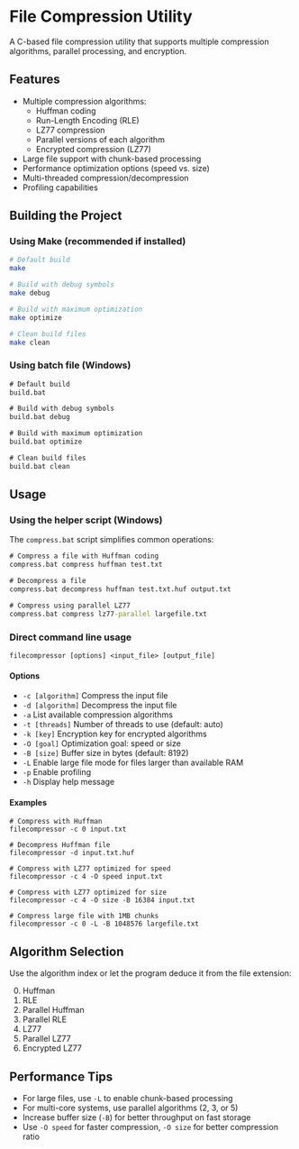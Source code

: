 # File Compression Utility

A C-based file compression utility that supports multiple compression algorithms, parallel processing, and encryption.

## Features

- Multiple compression algorithms:
  - Huffman coding
  - Run-Length Encoding (RLE)
  - LZ77 compression
  - Parallel versions of each algorithm
  - Encrypted compression (LZ77)
- Large file support with chunk-based processing
- Performance optimization options (speed vs. size)
- Multi-threaded compression/decompression
- Profiling capabilities

## Building the Project

### Using Make (recommended if installed)

```bash
# Default build
make

# Build with debug symbols
make debug

# Build with maximum optimization
make optimize

# Clean build files
make clean
```

### Using batch file (Windows)

```cmd
# Default build
build.bat

# Build with debug symbols
build.bat debug

# Build with maximum optimization
build.bat optimize

# Clean build files
build.bat clean
```

## Usage

### Using the helper script (Windows)

The `compress.bat` script simplifies common operations:

```cmd
# Compress a file with Huffman coding
compress.bat compress huffman test.txt

# Decompress a file
compress.bat decompress huffman test.txt.huf output.txt

# Compress using parallel LZ77
compress.bat compress lz77-parallel largefile.txt
```

### Direct command line usage

```
filecompressor [options] <input_file> [output_file]
```

#### Options

- `-c [algorithm]`  Compress the input file
- `-d [algorithm]`  Decompress the input file
- `-a`              List available compression algorithms
- `-t [threads]`    Number of threads to use (default: auto)
- `-k [key]`        Encryption key for encrypted algorithms
- `-O [goal]`       Optimization goal: speed or size
- `-B [size]`       Buffer size in bytes (default: 8192)
- `-L`              Enable large file mode for files larger than available RAM
- `-p`              Enable profiling
- `-h`              Display help message

#### Examples

```
# Compress with Huffman
filecompressor -c 0 input.txt

# Decompress Huffman file
filecompressor -d input.txt.huf

# Compress with LZ77 optimized for speed
filecompressor -c 4 -O speed input.txt

# Compress with LZ77 optimized for size
filecompressor -c 4 -O size -B 16384 input.txt

# Compress large file with 1MB chunks
filecompressor -c 0 -L -B 1048576 largefile.txt
```

## Algorithm Selection

Use the algorithm index or let the program deduce it from the file extension:

0. Huffman
1. RLE
2. Parallel Huffman
3. Parallel RLE
4. LZ77
5. Parallel LZ77
6. Encrypted LZ77

## Performance Tips

- For large files, use `-L` to enable chunk-based processing
- For multi-core systems, use parallel algorithms (2, 3, or 5)
- Increase buffer size (`-B`) for better throughput on fast storage
- Use `-O speed` for faster compression, `-O size` for better compression ratio